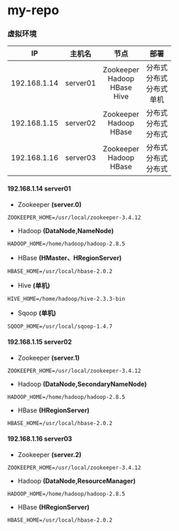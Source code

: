 # my-repo
### 虚拟环境
IP|主机名|节点|部署
:----:|:----:|:----:|:----:
192.168.1.14|server01|Zookeeper<br>Hadoop<br>HBase<br>Hive|分布式<br>分布式<br>分布式<br>单机
192.168.1.15|server02|Zookeeper<br>Hadoop<br>HBase|分布式<br>分布式<br>分布式
192.168.1.16|server03|Zookeeper<br>Hadoop<br>HBase|分布式<br>分布式<br>分布式

#### 192.168.1.14 server01
* Zookeeper **(server.0)**
```
ZOOKEEPER_HOME=/usr/local/zookeeper-3.4.12
```
* Hadoop **(DataNode,NameNode)**
```
HADOOP_HOME=/home/hadoop/hadoop-2.8.5
```
* HBase **(HMaster、HRegionServer)**
```
HBASE_HOME=/usr/local/hbase-2.0.2
```
* Hive **(单机)**
```
HIVE_HOME=/home/hadoop/hive-2.3.3-bin
```
* Sqoop **(单机)**
```
SQOOP_HOME=/usr/local/sqoop-1.4.7
```
#### 192.168.1.15 server02
* Zookeeper **(server.1)**
```
ZOOKEEPER_HOME=/usr/local/zookeeper-3.4.12
```
* Hadoop **(DataNode,SecondaryNameNode)**
```
HADOOP_HOME=/home/hadoop/hadoop-2.8.5
```
* HBase **(HRegionServer)**
```
HBASE_HOME=/usr/local/hbase-2.0.2
```



#### 192.168.1.16 server03
* Zookeeper **(server.2)**
```
ZOOKEEPER_HOME=/usr/local/zookeeper-3.4.12
```
* Hadoop **(DataNode,ResourceManager)**
```
HADOOP_HOME=/home/hadoop/hadoop-2.8.5
```
* HBase **(HRegionServer)**
```
HBASE_HOME=/usr/local/hbase-2.0.2
```




